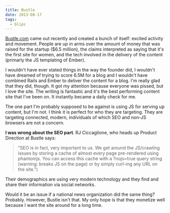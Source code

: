 ```yaml
---
title: Bustle
date: 2013-08-17
tags:
  - blips
---
```


[Bustle.com](http://www.bustle.com) came out recently and created a bunch of itself: excited activity and movement. People are up in arms over the amount of money that was raised for the startup ($6.5 million), the claims interpreted as saying that it's the first site for women, and the tech involved in the delivery of the content (primarly the JS templating of Ember). 

I wouldn't have ever stated things in the way the founder did, I wouldn't have dreamed of trying to score 6.5M for a blog and I wouldn't have combined Rails and Ember to deliver the content for a blog. I'm really glad that they did, though. It got my attention because everyone was pissed, but I love the site. The writing is fantastic and it's the best performing content site that I've been on. It instantly became a daily check for me.

The one part I'm probably supposed to be against is using JS for serving up content, but I'm not. I think it is perfect for who they are targeting. They are targeting connected, modern, individuals of which SEO and non-JS browsers are not a concern. 

**I was wrong about the SEO part**. RJ Ciccaglione, who heads up Product Direction at Bustle says:

> "SEO is in fact, very important to us. We get around the JS/crawling issues by storing a cache of almost every page pre-rendered using phantomjs. You can access this cache with a ?nojs=true query string (warning: breaks JS on the page) or by simply curl-ing any URL on the site.") 

Their demographics are using very modern technology and they find and share their information via social networks. 

Would it be an issue if a national news organization did the same thing? Probably. However, Bustle isn't that. My only hope is that they monetize well because I want the site around for a long time.